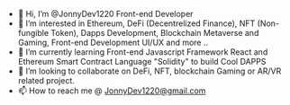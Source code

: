 - 👋 Hi, I’m @JonnyDev1220 Front-end Developer
- 👀 I’m interested in Ethereum, DeFi (Decentrelized Finance), NFT (Non-fungible Token), Dapps Development, Blockchain Metaverse and Gaming, Front-end Development UI/UX and more .. 
- 🌱 I’m currently learning Front-end Javascript Framework React and Ethereum Smart Contract Language "Solidity" to build Cool DAPPS
- 💞️ I’m looking to collaborate on DeFi, NFT, blockchain Gaming or AR/VR related project.
- 📫 How to reach me @ JonnyDev1220@gmail.com


